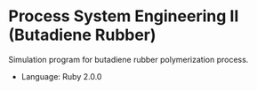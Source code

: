 # Process System Engineering II (Butadiene Rubber)

Simulation program for butadiene rubber polymerization process.

- Language: Ruby 2.0.0
